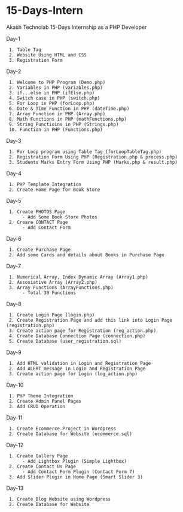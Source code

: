 # 15-Days-Intern
Akash Technolab 15-Days Internship as a PHP Developer

Day-1 

     1. Table Tag     
     2. Website Using HTML and CSS
     3. Registration Form

Day-2

     1. Welcome to PHP Program (Demo.php)
     2. Variables in PHP (variables.php)
     3. if...else in PHP (ifElse.php)
     4. Switch case in PHP (switch.php)
     5. For Loop in PHP (forLoop.php)
     6. Date & Time Function in PHP (dateTime.php)
     7. Array Function in PHP (Array.php)
     8. Math Functions in PHP (mathFunctions.php)
     9. String Functioins in PHP (Strings.php)
     10. Function in PHP (Functions.php)
 
Day-3

     1. For Loop program using Table Tag (forLoopTableTag.php)
     2. Registration Form Using PHP (Registration.php & process.php)
     3. Students Marks Entry Form Using PHP (Marks.php & result.php)

Day-4

     1. PHP Template Integration
     2. Create Home Page for Book Store

Day-5
     
     1. Create PHOTOS Page
          - Add Some Book Store Photos
     2. Creare CONTACT Page
          - Add Contact Form 
          
Day-6
     
     1. Create Purchase Page
     2. Add some Cards and details about Books in Purchase Page
     
Day-7

     1. Numerical Array, Index Dynamic Array (Array1.php)
     2. Assosiative Array (Array2.php)
     3. Array Functions (ArrayFunctions.php)
          - Total 30 Functions
          
Day-8

     1. Create Login Page (login.php)
     2. Create Registration Page and add this link into Login Page (registration.php)
     3. Create action page for Registration (reg_action.php)
     4. Create Database Connection Page (connection.php)
     5. Create Database (user_registration.sql)
     
Day-9

     1. Add HTML validation in Login and Registration Page
     2. Add ALERT message in Login and Registration Page
     3. Create action page for Login (log_action.php)
     
Day-10
     
     1. PHP Theme Integration
     2. Create Admin Panel Pages
     3. Add CRUD Operation

Day-11

     1. Create Ecommerce Project in Wordpress
     2. Create Database for Website (ecommerce.sql)
     
Day-12

     1. Create Gallery Page
          - Add Lightbox Plugin (Simple Lightbox)
     2. Create Contact Us Page
          - Add Contact Form Plugin (Contact Form 7)
     3. Add Slider Plugin in Home Page (Smart Slider 3)
     
Day-13

     1. Create Blog Website using Wordpress
     2. Create Database for Website
